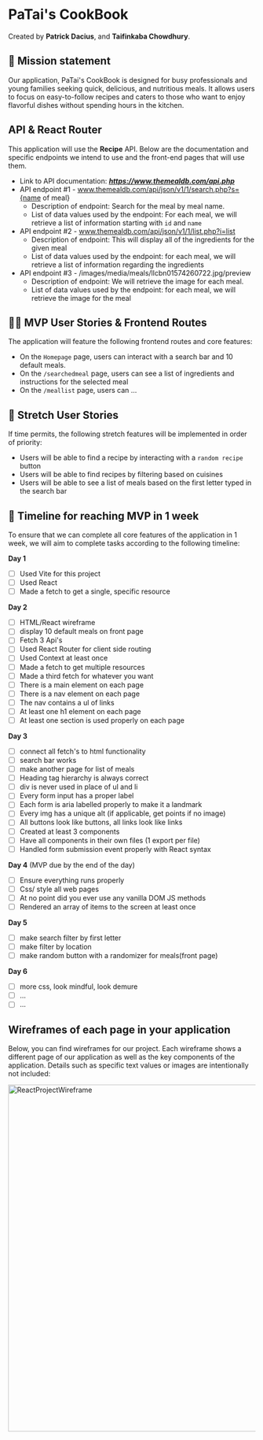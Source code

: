 # PaTai's CookBook

Created by **Patrick Dacius**, and **Taifinkaba Chowdhury**.

## 🚀 Mission statement

Our application, PaTai's CookBook  is designed for busy professionals and young families seeking quick, delicious, and nutritious meals. It allows users to focus on easy-to-follow recipes and caters to those who want to enjoy flavorful dishes without spending hours in the kitchen.

## API & React Router

This application will use the **Recipe** API. Below are the documentation and specific endpoints we intend to use and the front-end pages that will use them.

- Link to API documentation: ***https://www.themealdb.com/api.php***
- API endpoint #1 - www.themealdb.com/api/json/v1/1/search.php?s={name of meal}
  - Description of endpoint: Search for the meal by meal name. 
  - List of data values used by the endpoint: For each meal, we will retrieve a list of information starting with `id` and `name`
- API endpoint #2 - www.themealdb.com/api/json/v1/1/list.php?i=list
  - Description of endpoint: This will display all of the ingredients for the given meal 
  - List of data values used by the endpoint: for each meal, we will retrieve a list of information regarding the ingredients 
- API endpoint #3 - /images/media/meals/llcbn01574260722.jpg/preview
  - Description of endpoint: We will retrieve the image for each meal. 
  - List of data values used by the endpoint: for each meal, we will retrieve the image for the meal 


## 👩‍💻 MVP User Stories & Frontend Routes

The application will feature the following frontend routes and core features:

* On the `Homepage` page, users can interact with a search bar and 10 default meals. 
* On the `/searchedmeal` page, users can see a list of ingredients and instructions for the selected meal
* On the `/meallist` page, users can ...


## 🤔 Stretch User Stories

If time permits, the following stretch features will be implemented in order of priority:

* Users will be able to find a recipe by interacting with a `random recipe` button 
* Users will be able to find recipes by filtering based on cuisines 
* Users will be able to see a list of meals based on the first letter typed in the search bar 


## 📆 Timeline for reaching MVP in 1 week

To ensure that we can complete all core features of the application in 1 week, we will aim to complete tasks according to the following timeline:

**Day 1**
- [ ] Used Vite for this project
- [ ] Used React
- [ ] Made a fetch to get a single, specific resource

**Day 2**
- [ ] HTML/React wireframe
- [ ] display 10 default meals on front page
- [ ] Fetch 3 Api's
- [ ] Used React Router for client side routing
- [ ] Used Context at least once
- [ ] Made a fetch to get multiple resources
- [ ] Made a third fetch for whatever you want
- [ ] There is a main element on each page
- [ ] There is a nav element on each page
- [ ] The nav contains a ul of links
- [ ] At least one h1 element on each page
- [ ] At least one section is used properly on each page

**Day 3**
- [ ] connect all fetch's to html functionality 
- [ ] search bar works
- [ ] make another page for list of meals
- [ ] Heading tag hierarchy is always correct
- [ ] div is never used in place of ul and li
- [ ] Every form input has a proper label
- [ ] Each form is aria labelled properly to make it a landmark
- [ ] Every img has a unique alt (if applicable, get points if no image)
- [ ] All buttons look like buttons, all links look like links
- [ ] Created at least 3 components
- [ ] Have all components in their own files (1 export per file)
- [ ] Handled form submission event properly with React syntax

**Day 4** (MVP due by the end of the day)
- [ ] Ensure everything runs properly
- [ ] Css/ style all web pages
- [ ] At no point did you ever use any vanilla DOM JS methods
- [ ] Rendered an array of items to the screen at least once

**Day 5**
- [ ] make search filter by first letter
- [ ] make filter by location
- [ ] make random button with a randomizer for meals(front page)

**Day 6**
- [ ] more css, look mindful, look demure
- [ ] ...
- [ ] ...

## Wireframes of each page in your application

Below, you can find wireframes for our project. Each wireframe shows a different page of our application as well as the key components of the application. Details such as specific text values or images are intentionally not included:


<img width="705" alt="ReactProjectWireframe" src="https://github.com/user-attachments/assets/2adc5779-f362-4263-a957-4dfbcb2fe798">





